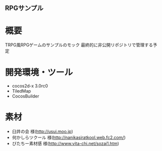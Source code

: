 ## RPGサンプル
# 概要
TRPG風RPGゲームのサンプルのモック
最終的に非公開リポジトリで管理する予定

# 開発環境・ツール
* cocos2d-x 3.0rc0 
* TiledMap
* CocosBuilder

# 素材
* 臼井の会 様(http://usui.moo.jp)
* 何かしらツクール 様(http://nanikasiratkool.web.fc2.com/)
* びたちー素材感 様(http://www.vita-chi.net/sozai1.htm)

